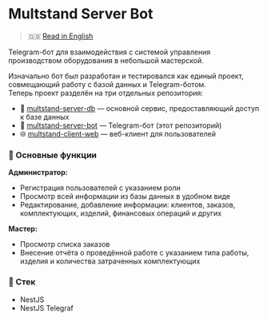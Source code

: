 # Multstand Server Bot

> 🇬🇧 [Read in English](README.md)

Telegram-бот для взаимодействия с системой управления производством оборудования в небольшой мастерской.

Изначально бот был разработан и тестировался как единый проект, совмещающий работу с базой данных и Telegram-ботом.  
Теперь проект разделён на три отдельных репозитория:

- 🔗 [multstand-server-db](https://github.com/AleRaDev12/multstand-server-db) — основной сервис, предоставляющий доступ к базе данных
- 🤖 [multstand-server-bot](https://github.com/AleRaDev12/multstand-server-bot) — Telegram-бот (этот репозиторий)
- 🌐 [multstand-client-web](https://github.com/AleRaDev12/multstand-client-web) — веб-клиент для пользователей

### 🔧 Основные функции

**Администратор:**
- Регистрация пользователей с указанием роли
- Просмотр всей информации из базы данных в удобном виде
- Редактирование, добавление информации: клиентов, заказов, комплектующих, изделий, финансовых операций и других

**Мастер:**
- Просмотр списка заказов
- Внесение отчёта о проведённой работе с указанием типа работы, изделия и количества затраченных комплектующих

### 🧰 Стек

- NestJS
- NestJS Telegraf
